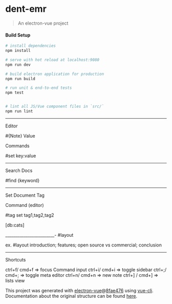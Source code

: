# dent-emr

> An electron-vue project

#### Build Setup

``` bash
# install dependencies
npm install

# serve with hot reload at localhost:9080
npm run dev

# build electron application for production
npm run build

# run unit & end-to-end tests
npm test


# lint all JS/Vue component files in `src/`
npm run lint

```

---

Editor

#{Note} Value


Commands


#set key:value


___

Search Docs

#find {keyword}


____________________

Set Document Tag 

Command (editor)

#tag set tag1,tag2,tag2 

[db:cats]

________________________-
#layout 

ex.
#layout introduction; features; open source vs commercial; conclusion

_______________________________

Shortcuts

ctrl+f/ cmd+f => focus Command input
ctrl+i/ cmd+i => toggle sidebar
ctrl+;/ cmd+; => toggle meta editor
ctrl+n/ cmd+n => new note 
ctrl+] / cmd+] => lists view









This project was generated with [electron-vue](https://github.com/SimulatedGREG/electron-vue)@[8fae476](https://github.com/SimulatedGREG/electron-vue/tree/8fae4763e9d225d3691b627e83b9e09b56f6c935) using [vue-cli](https://github.com/vuejs/vue-cli). Documentation about the original structure can be found [here](https://simulatedgreg.gitbooks.io/electron-vue/content/index.html).
